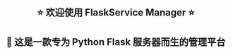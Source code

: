 <h2 align="center">⭐ 欢迎使用 FlaskService Manager ⭐<h2/>
<div align="center" style="font-weight">🌹 这是一款专为 Python Flask 服务器而生的管理平台 <div/>
